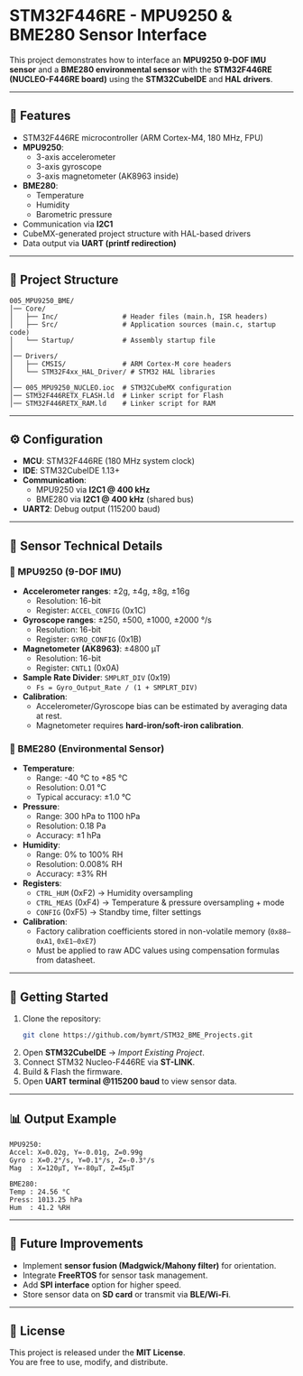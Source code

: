 # STM32F446RE - MPU9250 & BME280 Sensor Interface

This project demonstrates how to interface an **MPU9250 9-DOF IMU sensor** and a **BME280 environmental sensor** with the **STM32F446RE (NUCLEO-F446RE board)** using the **STM32CubeIDE** and **HAL drivers**.

---

## 📌 Features
- STM32F446RE microcontroller (ARM Cortex-M4, 180 MHz, FPU)
- **MPU9250**:  
  - 3-axis accelerometer  
  - 3-axis gyroscope  
  - 3-axis magnetometer (AK8963 inside)  
- **BME280**:  
  - Temperature  
  - Humidity  
  - Barometric pressure  
- Communication via **I2C1**
- CubeMX-generated project structure with HAL-based drivers
- Data output via **UART (printf redirection)**

---

## 📂 Project Structure
```
005_MPU9250_BME/
│── Core/
│   ├── Inc/                # Header files (main.h, ISR headers)
│   ├── Src/                # Application sources (main.c, startup code)
│   └── Startup/            # Assembly startup file
│
│── Drivers/
│   ├── CMSIS/              # ARM Cortex-M core headers
│   └── STM32F4xx_HAL_Driver/ # STM32 HAL libraries
│
│── 005_MPU9250_NUCLEO.ioc  # STM32CubeMX configuration
│── STM32F446RETX_FLASH.ld  # Linker script for Flash
│── STM32F446RETX_RAM.ld    # Linker script for RAM
```

---

## ⚙️ Configuration
- **MCU**: STM32F446RE (180 MHz system clock)
- **IDE**: STM32CubeIDE 1.13+  
- **Communication**:  
  - MPU9250 via **I2C1 @ 400 kHz**  
  - BME280 via **I2C1 @ 400 kHz** (shared bus)  
- **UART2**: Debug output (115200 baud)

---

## 🔬 Sensor Technical Details

### 📌 MPU9250 (9-DOF IMU)
- **Accelerometer ranges**: ±2g, ±4g, ±8g, ±16g  
  - Resolution: 16-bit  
  - Register: `ACCEL_CONFIG` (0x1C)  
- **Gyroscope ranges**: ±250, ±500, ±1000, ±2000 °/s  
  - Resolution: 16-bit  
  - Register: `GYRO_CONFIG` (0x1B)  
- **Magnetometer (AK8963)**: ±4800 µT  
  - Resolution: 16-bit  
  - Register: `CNTL1` (0x0A)  
- **Sample Rate Divider**: `SMPLRT_DIV` (0x19)  
  - `Fs = Gyro_Output_Rate / (1 + SMPLRT_DIV)`  
- **Calibration**:  
  - Accelerometer/Gyroscope bias can be estimated by averaging data at rest.  
  - Magnetometer requires **hard-iron/soft-iron calibration**.  

### 📌 BME280 (Environmental Sensor)
- **Temperature**:  
  - Range: -40 °C to +85 °C  
  - Resolution: 0.01 °C  
  - Typical accuracy: ±1.0 °C  
- **Pressure**:  
  - Range: 300 hPa to 1100 hPa  
  - Resolution: 0.18 Pa  
  - Accuracy: ±1 hPa  
- **Humidity**:  
  - Range: 0% to 100% RH  
  - Resolution: 0.008% RH  
  - Accuracy: ±3% RH  
- **Registers**:  
  - `CTRL_HUM` (0xF2) → Humidity oversampling  
  - `CTRL_MEAS` (0xF4) → Temperature & pressure oversampling + mode  
  - `CONFIG` (0xF5) → Standby time, filter settings  
- **Calibration**:  
  - Factory calibration coefficients stored in non-volatile memory (`0x88–0xA1`, `0xE1–0xE7`)  
  - Must be applied to raw ADC values using compensation formulas from datasheet.  

---

## 🚀 Getting Started
1. Clone the repository:
   ```bash
   git clone https://github.com/bymrt/STM32_BME_Projects.git
   ```
2. Open **STM32CubeIDE** → *Import Existing Project*.
3. Connect STM32 Nucleo-F446RE via **ST-LINK**.
4. Build & Flash the firmware.
5. Open **UART terminal @115200 baud** to view sensor data.

---

## 📊 Output Example
```text
MPU9250:
Accel: X=0.02g, Y=-0.01g, Z=0.99g
Gyro : X=0.2°/s, Y=0.1°/s, Z=-0.3°/s
Mag  : X=120µT, Y=-80µT, Z=45µT

BME280:
Temp : 24.56 °C
Press: 1013.25 hPa
Hum  : 41.2 %RH
```

---

## 🔧 Future Improvements
- Implement **sensor fusion (Madgwick/Mahony filter)** for orientation.
- Integrate **FreeRTOS** for sensor task management.
- Add **SPI interface** option for higher speed.
- Store sensor data on **SD card** or transmit via **BLE/Wi-Fi**.

---

## 📝 License
This project is released under the **MIT License**.  
You are free to use, modify, and distribute.
